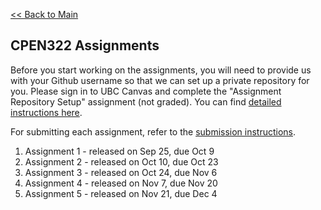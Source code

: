 [<< Back to Main](../README.md)

## CPEN322 Assignments

Before you start working on the assignments, you will need to provide us with your Github username so that we can set up a private repository for you. Please sign in to UBC Canvas and complete the "Assignment Repository Setup" assignment (not graded). You can find [detailed instructions here](setup.md).

For submitting each assignment, refer to the [submission instructions](canvas-submission.md).

1. Assignment 1 - released on Sep 25, due Oct 9
2. Assignment 2 - released on Oct 10, due Oct 23
3. Assignment 3 - released on Oct 24, due Nov 6
4. Assignment 4 - released on Nov 7, due Nov 20
5. Assignment 5 - released on Nov 21, due Dec 4